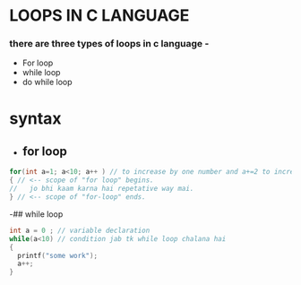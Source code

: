 # LOOPS IN C LANGUAGE

### there are three types of loops in c language -
- For loop
- while loop
- do while loop

# syntax 

- ## for loop
```c
for(int a=1; a<10; a++ ) // to increase by one number and a+=2 to increase by 2.
{ // <-- scope of "for loop" begins.
//   jo bhi kaam karna hai repetative way mai.
} // <-- scope of "for-loop" ends.
```

-## while loop
```c
int a = 0 ; // variable declaration
while(a<10) // condition jab tk while loop chalana hai 
{
  printf("some work");
  a++;
}
```

